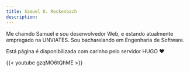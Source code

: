 ```yaml
---
title: Samuel O. Rockenbach
description: 
---
```


Me chamdo Samuel e sou desenvolvedor Web, e estando atualmente empregado na UNVIATES.
Sou bacharelando em Engenharia de Software.


Está página é disponibilizada com carinho pelo servidor HUGO :heart:


{{< youtube gzqMO6tQhME >}}